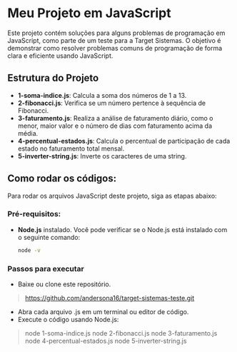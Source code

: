 # Meu Projeto em JavaScript

Este projeto contém soluções para alguns problemas de programação em JavaScript, como parte de um teste para a Target Sistemas. O objetivo é demonstrar como resolver problemas comuns de programação de forma clara e eficiente usando JavaScript.

## Estrutura do Projeto

- **1-soma-indice.js**: Calcula a soma dos números de 1 a 13.
- **2-fibonacci.js**: Verifica se um número pertence à sequência de Fibonacci.
- **3-faturamento.js**: Realiza a análise de faturamento diário, como o menor, maior valor e o número de dias com faturamento acima da média.
- **4-percentual-estados.js**: Calcula o percentual de participação de cada estado no faturamento total mensal.
- **5-inverter-string.js**: Inverte os caracteres de uma string.

## Como rodar os códigos:

Para rodar os arquivos JavaScript deste projeto, siga as etapas abaixo:

### Pré-requisitos:
- **Node.js** instalado. Você pode verificar se o Node.js está instalado com o seguinte comando:

  ```bash
  node -v
  ```

### Passos para executar

- Baixe ou clone este repositório.
> https://github.com/andersona16/target-sistemas-teste.git

- Abra cada arquivo .js em um terminal ou editor de código.
- Execute o código usando Node.js:

> node 1-soma-indice.js
> node 2-fibonacci.js
> node 3-faturamento.js
> node 4-percentual-estados.js
> node 5-inverter-string.js

